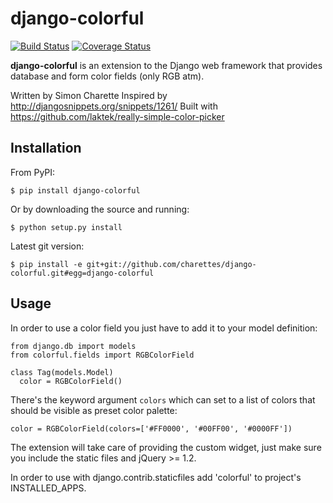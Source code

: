 django-colorful
===============

[![Build Status](https://travis-ci.org/charettes/django-colorful.svg?branch=master)](https://travis-ci.org/charettes/django-colorful)
[![Coverage Status](https://coveralls.io/repos/charettes/django-colorful/badge.png)](https://coveralls.io/r/charettes/django-colorful)

**django-colorful** is an extension to the Django web framework that provides
database and form color fields (only RGB atm).

Written by Simon Charette
Inspired by http://djangosnippets.org/snippets/1261/
Built with https://github.com/laktek/really-simple-color-picker

Installation
------------

From PyPI:

    $ pip install django-colorful

Or by downloading the source and running:

    $ python setup.py install

Latest git version:

    $ pip install -e git+git://github.com/charettes/django-colorful.git#egg=django-colorful

Usage
-------------
In order to use a color field you just have to add it to your model definition:

    from django.db import models
    from colorful.fields import RGBColorField

    class Tag(models.Model)
      color = RGBColorField()

There's the keyword argument `colors` which can set to a list of colors that
should be visible as preset color palette:

    color = RGBColorField(colors=['#FF0000', '#00FF00', '#0000FF'])

The extension will take care of providing the custom widget, just make sure you
include the static files and jQuery >= 1.2.

In order to use with django.contrib.staticfiles add 'colorful' to
project's INSTALLED_APPS.
